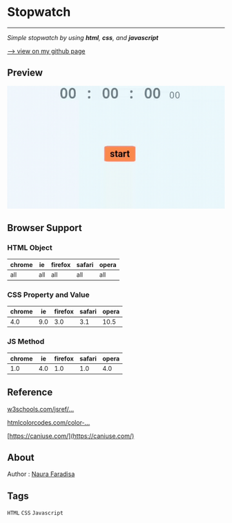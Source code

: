 # Stopwatch
---

_Simple stopwatch by using **html**, **css**, and **javascript**_

[ --> view on my github page](NauraFaradisa.github.io/Stopwatch)

## Preview
![preview](preview.gif)

## Browser Support

### HTML Object

|chrome|ie|firefox|safari|opera|
|---|---|---|---|---|
| all | all | all | all | all |

### CSS Property and Value

|chrome|ie|firefox|safari|opera|
|---|---|---|---|---|
| 4.0 | 9.0 | 3.0 | 3.1 | 10.5 |

### JS Method

|chrome|ie|firefox|safari|opera|
|---|---|---|---|---|
| 1.0 | 4.0 | 1.0 | 1.0 | 4.0 |

## Reference

[w3schools.com/jsref/...](https://www.w3schools.com/jsref/met_win_setinterval.asp)

[htmlcolorcodes.com/color-...](https://htmlcolorcodes.com/color-names/)

[https://caniuse.com/](https://caniuse.com/)

## About

Author : [Naura Faradisa](https://github.com/NauraFaradisa)

## Tags

`HTML` `CSS` `Javascript`

